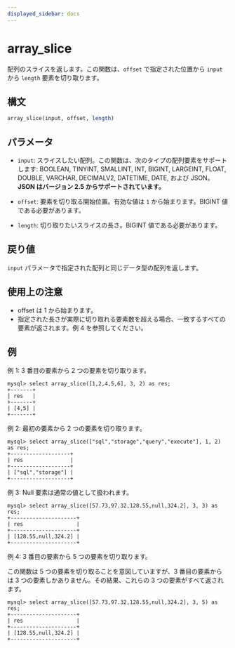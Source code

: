 ```yaml
---
displayed_sidebar: docs
---
```


# array_slice

配列のスライスを返します。この関数は、`offset` で指定された位置から `input` から `length` 要素を切り取ります。

## 構文

```Haskell
array_slice(input, offset, length)
```

## パラメータ

- `input`: スライスしたい配列。この関数は、次のタイプの配列要素をサポートします: BOOLEAN, TINYINT, SMALLINT, INT, BIGINT, LARGEINT, FLOAT, DOUBLE, VARCHAR, DECIMALV2, DATETIME, DATE, および JSON。**JSON はバージョン 2.5 からサポートされています。**

- `offset`: 要素を切り取る開始位置。有効な値は `1` から始まります。BIGINT 値である必要があります。

- `length`: 切り取りたいスライスの長さ。BIGINT 値である必要があります。

## 戻り値

`input` パラメータで指定された配列と同じデータ型の配列を返します。

## 使用上の注意

- offset は 1 から始まります。
- 指定された長さが実際に切り取れる要素数を超える場合、一致するすべての要素が返されます。例 4 を参照してください。

## 例

例 1: 3 番目の要素から 2 つの要素を切り取ります。

```Plain
mysql> select array_slice([1,2,4,5,6], 3, 2) as res;
+-------+
| res   |
+-------+
| [4,5] |
+-------+
```

例 2: 最初の要素から 2 つの要素を切り取ります。

```Plain
mysql> select array_slice(["sql","storage","query","execute"], 1, 2) as res;
+-------------------+
| res               |
+-------------------+
| ["sql","storage"] |
+-------------------+
```

例 3: Null 要素は通常の値として扱われます。

```Plain
mysql> select array_slice([57.73,97.32,128.55,null,324.2], 3, 3) as res;
+---------------------+
| res                 |
+---------------------+
| [128.55,null,324.2] |
+---------------------+
```

例 4: 3 番目の要素から 5 つの要素を切り取ります。

この関数は 5 つの要素を切り取ることを意図していますが、3 番目の要素からは 3 つの要素しかありません。その結果、これらの 3 つの要素がすべて返されます。

```Plain
mysql> select array_slice([57.73,97.32,128.55,null,324.2], 3, 5) as res;
+---------------------+
| res                 |
+---------------------+
| [128.55,null,324.2] |
+---------------------+
```